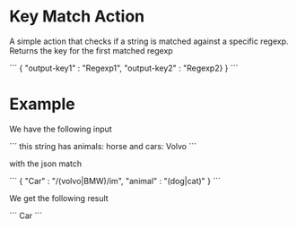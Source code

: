 # Key Match Action

A simple action that checks if a string is matched against a specific regexp. Returns the key for the first matched regexp 

´´´
{ "output-key1" : "Regexp1",
  "output-key2" : "Regexp2}
}
´´´

# Example

We have the following input

´´´
this string has animals: horse
and cars: Volvo 
´´´

with the json match

´´´
{ "Car" : "/(volvo|BMW)/im", "animal" : "(dog|cat)" }
´´´

We get the following result

´´´
Car
´´´